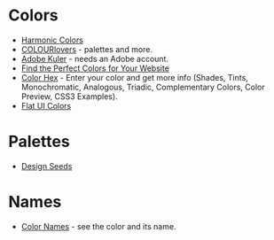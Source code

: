 # Colors

* [Harmonic Colors](http://harmonicolors.com/)
* [COLOURlovers](http://www.colourlovers.com/) - palettes and more.
* [Adobe Kuler](https://kuler.adobe.com/explore) - needs an Adobe account.
* [Find the Perfect Colors for Your Website](http://vandelaydesign.com/blog/design/find-the-perfect-colors-for-your-website/)
* [Color Hex](http://www.color-hex.com/color/cccc99) - Enter your color and get more info (Shades, Tints, Monochromatic, Analogous, Triadic, Complementary Colors, Color Preview, CSS3 Examples).
* [Flat UI Colors](http://flatuicolors.com/)

# Palettes
* [Design Seeds](http://design-seeds.com)

# Names
* [Color Names](http://www.colorsontheweb.com/colornames.asp) - see the color and its name.
